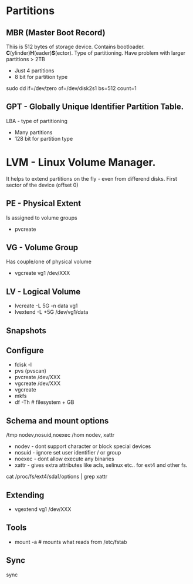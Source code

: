 # Partitions

## MBR (Master Boot Record)
Thiis is 512 bytes of storage device. Contains bootloader.
**C**(ylinder)**H**(eader)**S**(ector). Type of partitioning.
Have problem with larger partitions > 2TB


- Just 4 partitions
- 8 bit for partition type

sudo dd if=/dev/zero of=/dev/disk2s1 bs=512 count=1

## GPT - Globally Unique Identifier Partition Table.
LBA - type of partitioning

- Many partitions
- 128 bit for partition type

# LVM - Linux Volume Manager.
It helps to extend partitions on the fly - even from differend disks.
First sector of the device (offset 0)

## PE - Physical Extent
Is assigned to volume groups

- pvcreate

## VG - Volume Group
Has couple/one of physical volume

- vgcreate vg1 /dev/XXX

## LV - Logical Volume

- lvcreate -L 5G -n data vg1
- lvextend -L +5G /dev/vg1/data


## Snapshots

## Configure

- fdisk -l
- pvs (pvscan)
- pvcreate /dev/XXX
- vgcreate /dev/XXX
- vgcreate
- mkfs
- df -Th # filesystem + GB

## Schema and mount options

/tmp                    nodev,nosuid,noexec
/hom                    nodev, xattr

- nodev - dont support character or block special devices
- nosuid - ignore set user identifier / or group
- noexec - dont allow execute any binaries
- xattr - gives extra attributes like acls, selinux etc.. for ext4 
and other fs. 

cat /proc/fs/ext4/sda1/options | grep xattr

## Extending

- vgextend vg1 /dev/XXX

## Tools

- mount -a # mounts what reads from /etc/fstab

## Sync
sync
